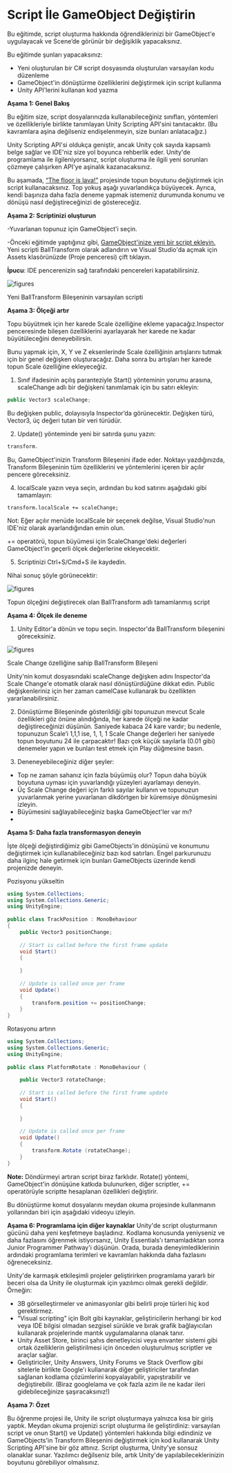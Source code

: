 # Script İle GameObject Değiştirin

Bu eğitimde, script oluşturma hakkında öğrendiklerinizi bir GameObject'e uygulayacak ve Scene’de görünür bir değişiklik yapacaksınız.

Bu eğitimde şunları yapacaksınız:

- Yeni oluşturulan bir C# script dosyasında oluşturulan varsayılan kodu düzenleme
- GameObject'in dönüştürme özelliklerini değiştirmek için script kullanma
- Unity API'lerini kullanan kod yazma

**Aşama 1: Genel Bakış**

Bu eğitim size, script dosyalarınızda kullanabileceğiniz sınıfları, yöntemleri ve özellikleriyle birlikte tanımlayan Unity Scripting API'sini tanıtacaktır. (Bu kavramlara aşina değilseniz endişelenmeyin, size bunları anlatacağız.)
 
 
Unity Scripting API'si oldukça geniştir, ancak Unity çok sayıda kapsamlı belge sağlar ve IDE'niz size yol boyunca rehberlik eder. Unity'de programlama ile ilgileniyorsanız, script oluşturma ile ilgili yeni sorunları çözmeye çalışırken API'ye aşinalık kazanacaksınız.
 

Bu aşamada, [“The floor is lava!”](https://learn.unity.com/tutorial/challenge-the-floor-is-lava) projesinde topun boyutunu değiştirmek için script kullanacaksınız. Top yokuş aşağı yuvarlandıkça büyüyecek. Ayrıca, kendi başınıza daha fazla deneme yapmak istemeniz durumunda konumu ve dönüşü nasıl değiştireceğinizi de göstereceğiz.
 
**Aşama 2: Scriptinizi oluşturun**
 
-Yuvarlanan topunuz için GameObject'i seçin.
 
 -Önceki eğitimde yaptığınız gibi, [GameObject'inize yeni bir script ekleyin.](https://learn.unity.com/tutorial/get-started-with-scripts#5fa1c722edbc2a002191f052) Yeni scripti BallTransform olarak adlandırın ve Visual Studio'da açmak için Assets klasörünüzde (Proje penceresi) çift tıklayın.
 
**İpucu**: IDE pencerenizin sağ tarafındaki pencereleri kapatabilirsiniz.

![figures](https://raw.githubusercontent.com/Kodluyoruz/taskforce/main/unity-essentials/change-gameObject-with-script/figures/B.3.3_img1.png)

Yeni BallTransform Bileşeninin varsayılan scripti

**Aşama 3: Ölçeği artır**
 
Topu büyütmek için her karede Scale özelliğine ekleme yapacağız.Inspector penceresinde bileşen özelliklerini ayarlayarak her karede ne kadar büyütüleceğini deneyebilirsin.
 
Bunu yapmak için, X, Y ve Z eksenlerinde Scale özelliğinin artışlarını tutmak için bir genel değişken oluşturacağız. Daha sonra bu artışları her karede topun Scale özelliğine ekleyeceğiz.
 
1. Sınıf ifadesinin açılış paranteziyle Start() yönteminin yorumu arasına, scaleChange adlı bir değişkeni tanımlamak için bu satırı ekleyin:
 ```csharp
public Vector3 scaleChange;
 ````
Bu değişken public, dolayısıyla Inspector’da görünecektir. Değişken türü, Vector3, üç değeri tutan bir veri türüdür.
 
2. Update() yönteminde yeni bir satırda şunu yazın:
 ```csharp
transform.
 ```
 
Bu, GameObject'inizin Transform Bileşenini ifade eder. Noktayı yazdığınızda, Transform Bileşeninin tüm özelliklerini ve yöntemlerini içeren bir açılır pencere göreceksiniz.
 
4. localScale yazın veya seçin, ardından bu kod satırını aşağıdaki gibi tamamlayın:
 ```charp
transform.localScale += scaleChange;
 ```
Not: Eğer açılır menüde localScale bir seçenek değilse, Visual Studio'nun IDE'niz olarak ayarlandığından emin olun.
 
+= operatörü, topun büyümesi için ScaleChange'deki değerleri GameObject'in geçerli ölçek değerlerine ekleyecektir.
 
5. Scriptinizi Ctrl+S/Cmd+S ile kaydedin.
 
Nihai sonuç şöyle görünecektir:

![figures](https://raw.githubusercontent.com/Kodluyoruz/taskforce/main/unity-essentials/change-gameObject-with-script/figures/B.3.3_img2.png)

Topun ölçeğini değiştirecek olan BallTransform adlı tamamlanmış script

**Aşama 4: Ölçek ile deneme**

1. Unity Editor'a dönün ve topu seçin. Inspector'da BallTransform bileşenini göreceksiniz.

![figures](https://raw.githubusercontent.com/Kodluyoruz/taskforce/main/unity-essentials/change-gameObject-with-script/figures/B.3.3_img2.png)

Scale Change özelliğine sahip BallTransform Bileşeni

Unity'nin komut dosyasındaki scaleChange değişken adını Inspector'da Scale Change'e otomatik olarak nasıl dönüştürdüğüne dikkat edin. Public değişkenleriniz için her zaman camelCase kullanarak bu özellikten yararlanabilirsiniz.

2. Dönüştürme Bileşeninde gösterildiği gibi topunuzun mevcut Scale özellikleri göz önüne alındığında, her karede ölçeği ne kadar değiştireceğinizi düşünün. Saniyede kabaca 24 kare vardır; bu nedenle, topunuzun Scale’i 1,1,1 ise, 1, 1, 1 Scale Change değerleri her saniyede topun boyutunu 24 ile çarpacaktır! Bazı çok küçük sayılarla (0.01 gibi) denemeler yapın ve bunları test etmek için Play düğmesine basın.
 
3. Deneneyebileceğiniz diğer şeyler:
- Top ne zaman sahanız için fazla büyümüş olur? Topun daha büyük boyutuna uyması için yuvarlandığı yüzeyleri ayarlamayı deneyin.
- Üç Scale Change değeri için farklı sayılar kullanın ve topunuzun yuvarlanmak yerine yuvarlanan dikdörtgen bir küremsiye dönüşmesini izleyin.
- Büyümesini sağlayabileceğiniz başka GameObject'ler var mı?
- 
**Aşama 5: Daha fazla transformasyon deneyin**

İşte ölçeği değiştirdiğimiz gibi GameObjects'in dönüşünü ve konumunu değiştirmek için kullanabileceğiniz bazı kod satırları. Engel parkurunuzu daha ilginç hale getirmek için bunları GameObjects üzerinde kendi projenizde deneyin.
 
Pozisyonu yükseltin
```csharp
using System.Collections;
using System.Collections.Generic;
using UnityEngine;
 
public class TrackPosition : MonoBehaviour
{
	public Vector3 positionChange;
 
	// Start is called before the first frame update
	void Start()
	{
    	
	}
 
	// Update is called once per frame
	void Update()
	{
    	transform.position += positionChange;
	}
}
```
 
Rotasyonu artırın
```csharp
using System.Collections;
using System.Collections.Generic;
using UnityEngine;
 
public class PlatformRotate : MonoBehaviour {
 
	public Vector3 rotateChange;
 
	// Start is called before the first frame update
	void Start()
	{
	
	}
 
	// Update is called once per frame
	void Update()
	{
    	transform.Rotate (rotateChange);
	}
}
```
 
**Note:** Döndürmeyi artıran script biraz farklıdır. Rotate() yöntemi, GameObject'in dönüşüne katkıda bulunurken, diğer scriptler, += operatörüyle scriptte hesaplanan özellikleri değiştirir.
 
Bu dönüştürme komut dosyalarını meydan okuma projesinde kullanmanın yollarından biri için aşağıdaki videoyu izleyin.
 
**Aşama 6: Programlama için diğer kaynaklar**
Unity'de script oluşturmanın gücünü daha yeni keşfetmeye başladınız. Kodlama konusunda yeniyseniz ve daha fazlasını öğrenmek istiyorsanız, Unity Essentials'ı tamamladıktan sonra Junior Programmer Pathway'i düşünün. Orada, burada deneyimlediklerinin ardındaki programlama terimleri ve kavramları hakkında daha fazlasını öğreneceksiniz.
 
Unity'de karmaşık etkileşimli projeler geliştirirken programlama yararlı bir beceri olsa da Unity ile oluşturmak için yazılımcı olmak gerekli değildir. Örneğin:

- 3B görselleştirmeler ve animasyonlar gibi belirli proje türleri hiç kod gerektirmez.
- “Visual scripting” için Bolt gibi kaynaklar, geliştiricilerin herhangi bir kod veya IDE bilgisi olmadan sezgisel sürükle ve bırak grafik bağlayıcıları kullanarak projelerinde mantık uygulamalarına olanak tanır.
- Unity Asset Store, birinci şahıs denetleyicisi veya envanter sistemi gibi ortak özelliklerin geliştirilmesi için önceden oluşturulmuş scriptler ve araçlar sağlar.
- Geliştiriciler, Unity Answers, Unity Forums ve Stack Overflow gibi sitelerle birlikte Google'ı kullanarak diğer geliştiriciler tarafından sağlanan kodlama çözümlerini kopyalayabilir, yapıştırabilir ve değiştirebilir. (Biraz googlelama ve çok fazla azim ile ne kadar ileri gidebileceğinize şaşıracaksınız!)
 
**Aşama 7: Özet**

Bu öğrenme projesi ile, Unity ile script oluşturmaya yalnızca kısa bir giriş yaptık. Meydan okuma projenizi script oluşturma ile geliştirdiniz: varsayılan script ve onun Start() ve Update() yöntemleri hakkında bilgi edindiniz ve GameObjects'in Transform Bileşenini değiştirmek için kod kullanarak Unity Scripting API'sine bir göz attınız. Script oluşturma, Unity'ye sonsuz olanaklar sunar. Yazılımcı değilseniz bile, artık Unity'de yapılabileceklerinizin boyutunu görebiliyor olmalısınız.




